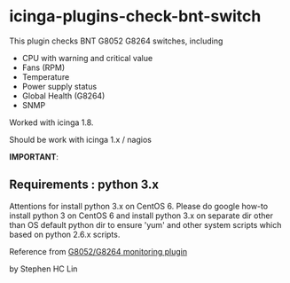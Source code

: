 # icinga-plugins-check-bnt-switch

This plugin checks BNT G8052 G8264 switches, including

- CPU with warning and critical value
- Fans (RPM)
- Temperature
- Power supply status
- Global Health (G8264)
- SNMP



Worked with icinga 1.8.

Should be work with icinga 1.x / nagios


**IMPORTANT**: 
## Requirements : python 3.x

Attentions for install python 3.x on CentOS 6.  Please do google how-to install python 3 on CentOS 6 and install python 3.x on separate dir other than OS default python dir to ensure 'yum' and other system scripts which based on python 2.6.x scripts.


Reference from [G8052/G8264 monitoring plugin](https://exchange.nagios.org/directory/Plugins/Hardware/Network-Gear/Others/G8052-2FG8264-monitoring-plugin/details)

by Stephen HC Lin
